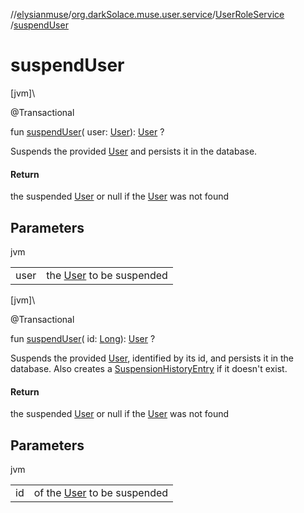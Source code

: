 //[elysianmuse](../../../index.md)/[org.darkSolace.muse.user.service](../index.md)/[UserRoleService](index.md)
/[suspendUser](suspend-user.md)

# suspendUser

[jvm]\

@Transactional

fun [suspendUser](suspend-user.md)(
user: [User](../../org.darkSolace.muse.user.model/-user/index.md)): [User](../../org.darkSolace.muse.user.model/-user/index.md)
?

Suspends the provided [User](../../org.darkSolace.muse.user.model/-user/index.md) and persists it in the database.

#### Return

the suspended [User](../../org.darkSolace.muse.user.model/-user/index.md) or null if
the [User](../../org.darkSolace.muse.user.model/-user/index.md) was not found

## Parameters

jvm

| | |
|---|---|
| user | the [User](../../org.darkSolace.muse.user.model/-user/index.md) to be suspended |

[jvm]\

@Transactional

fun [suspendUser](suspend-user.md)(
id: [Long](https://kotlinlang.org/api/latest/jvm/stdlib/kotlin/-long/index.html)): [User](../../org.darkSolace.muse.user.model/-user/index.md)
?

Suspends the provided [User](../../org.darkSolace.muse.user.model/-user/index.md), identified by its id, and persists it
in the database. Also creates
a [SuspensionHistoryEntry](../../org.darkSolace.muse.user.model/-suspension-history-entry/index.md) if it doesn't exist.

#### Return

the suspended [User](../../org.darkSolace.muse.user.model/-user/index.md) or null if
the [User](../../org.darkSolace.muse.user.model/-user/index.md) was not found

## Parameters

jvm

| | |
|---|---|
| id | of the [User](../../org.darkSolace.muse.user.model/-user/index.md) to be suspended |
